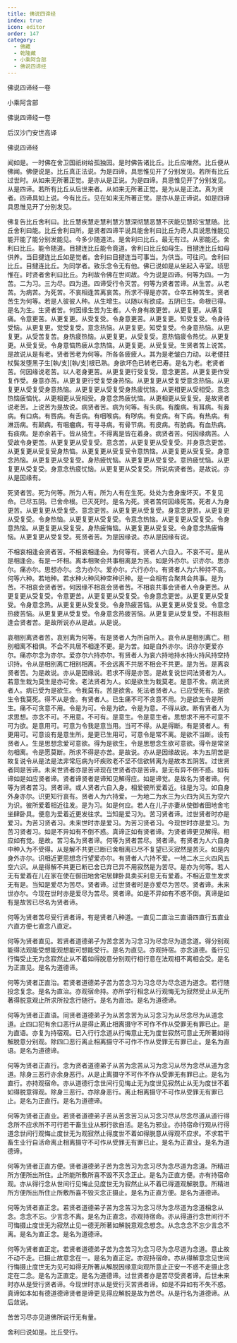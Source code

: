 ```yaml
---
title: 佛说四谛经
index: true
icon: editor
order: 147
category:
  - 佛藏
  - 乾隆藏
  - 小乘阿含部
  - 佛说四谛经
---
```


佛说四谛经一卷  

小乘阿含部  

佛说四谛经一卷  

后汉沙门安世高译  

佛说四谛经  

闻如是。一时佛在舍卫国祇树给孤独园。是时佛告诸比丘。比丘应唯然。比丘便从佛闻。佛便说是。比丘真正法说。为是四谛。具思惟见开了分别发见。若所有比丘过世时。从如来无所著正觉。是亦从是正说。为是四谛。具思惟见开了分别发见。从是四谛。若所有比丘从后世来者。从如来无所著正觉。是为从是正法。真为贤者。四谛具如上说。今有比丘。见在如来无所著正觉。是亦从是正谛说。如是四谛具思惟见开了分别发见。  

佛复告比丘舍利曰。比丘慧疾慧走慧利慧方慧深彻慧恶慧不厌能见慧珍宝慧随。比丘舍利曰能。比丘舍利曰所。是贤者四谛平说具能舍利曰比丘为奇人具说思惟能见能开能了能分别发能见。今多少随道法。是舍利曰比丘。最无有过。从邪能还。舍利曰比丘。能令随道。目揵连比丘能令竟道。舍利曰比丘如母生。目揵连比丘如母供养。当目揵连比丘如是觉者。舍利曰目揵连当可事当。为供当。可往问。舍利曰比丘。目揵连比丘。为同学者。致乐念令无有他。佛已说如是从坐起入寺室。顷思惟在。时贤者舍利曰比丘。为利故令佛在世间故。今为说是四谛。何等为四。一为苦。二为习。三为尽。四为道。四谛受行令灭苦。何等为贤者苦谛。从生苦。从老苦。为病苦。为死苦。不哀相逢苦离哀苦。所求不得是亦苦。仓卒五种苦生。贤者苦生为何等。若是人彼彼人种。从生增生。以随以有欲成。五阴已生。命根已得。是名为生。生贤者苦。何因缘生苦为生者。人令身有故更苦。从更复更。从痛复痛。令意更苦。从更复更。从受复受。令身意更苦。从更复更。知受复受。令身待受恼。从更复更。觉受复受。意念热恼。从更复更。知受复受。令身意热恼。从更复更。从受苦复苦。身热疲热恼。从更复更。从受复受。意热恼疲令热忧。从更复更。从受复受。令身意恼热疲从念热恼。从更复更。从受复受。生贤者苦上说苦。是故说从是有老。贤者苦老为何等。所各各疲疲人。其为是老皱白力动。以老偻拄杖鬓发堕黑子生[執/支][執/支]根已熟。身欲坏色已转老已寿。是名为老。老贤者苦。何因缘说老苦。以人老身更苦。从更复更行受复受。意念更苦。从更复更作受复作受。身意亦苦。从更复更行受复受身热恼。从更复更从受复受意念热恼。从更复更从受复受身意热恼。从更复更从受复受身热疲忧恼。从更相更从受相受。意念热恼疲恼忧。从更相更从受相受。身意念热疲忧恼。从更相更从受复受。是故贤者说老苦。上说苦为是故说。病贤者苦。病为何等。有头病。有腹病。有耳病。有鼻病。有口病。有唇病。有舌病。有咽喉病。有哕病。有变病。有下病。有热病。有淋沥病。有颠病。有咽瘤病。有寻寻病。有骨节病。有皮病。有肪病。有血热病。有痰病。是亦余若干。皆从猗生。不得离是皆在着身。病贤者苦。何因缘病苦。人受故令身更苦。从更复更从受复受。意念苦。从更复更从受复受。并身意念更苦。从更复更从受复受身热恼。从更复更从受复受令意热恼。从更复更从受复受。身意念热恼。从更复更从受复受。身热疲忧恼。从更复更从受复受。意热疲忧恼。从更复更从受复受。身意念热疲忧恼。从更复更从受复受。所说病贤者苦。是故说。亦从是因缘有。  

死贤者苦。死为何等。所为人有。所为人有在生死。处处为舍身废坏灭。不复见命。已尽五阴。已舍命根。已灭死时。是名为死。贤者苦何因缘死苦。死者人为身更苦。从更复更从受复受。意念更苦。从更复更从受复受。身意念更苦。从更复更从受复受。令身热恼。从更复更从受复受。令意念热恼。从更复更从受复受。令身意热恼。从更复更从受复受。身热疲悔恼。从更复更从受复受。令身意念热疲悔恼。从更复更从受复受。死贤者苦。为是因缘说。亦从是因缘有说。  

不相哀相逢会贤者苦。不相哀相逢会。为何等有。贤者人六自入。不哀不可。是从是相逢会。有是一坏相。离本相聚会共事相离是为苦。如是外亦尔。识亦尔。思亦尔。痛亦尔。思想亦尔。念为亦尔。爱亦尔。六行亦尔。有贤者人为六种持不哀。何等六种。若地种。若水种火种风种空种识种。是一会相有合聚共会共事。是为苦。不相哀会贤者苦。何因缘不相哀会贤者苦。不相哀共事会贤者人令身更苦。从更复更从受复受。令意更苦。从更复更从受复受。令身意念更苦。从更复更从受复受。令身意念热。从更复更从受复受。令身热疲苦恼。从更复更从受复受。令意念热疲苦恼。从更复更从受复受。令身意念热疲苦恼。从更复更从受复受。不相哀相逢会贤者苦。是故所说亦从是故。从是说。  

哀相别离贤者苦。哀别离为何等。有是贤者人为所自所入。哀令从是相别离亡。相别相离不相俱。不会不共居不相逢不更。是为苦。如是自外亦尔。识亦尔更爱亦尔。痛亦尔念为亦尔。爱亦尔六持亦尔。有贤者人为哀六持地持水持火持风持空持识持。令从是相别离亡相别相离。不会远离不共居不相会不共更。是为苦。是离哀贤者苦。为是故说。亦从是因缘说。若求不得是亦苦。是故复说世间法贤者为人。若意生栽为莫生是亦可舍。老法贤者为人。如是欲生为栽莫老。是意不舍。病法贤者人。病已受为是欲生。令我莫有。苦是欲舍。死法者贤者人。已应受死有。是欲生令我莫死。得不从是舍。有贤者人。已生痛不可不贪意不用。为是欲生令是所生。痛不可贪意不用。令是为可。令是为欲。令是为意。不得从欲。断有贤者人为求思想。亦念不可。不用意。不可有。是意生。令是意生者。思想求不用不可意不可为欲。是意用可。可意为令我是意当用。当可不得。从是得断。有是贤者人。有更用可。可意设有是意生所。是更已生用可。可意令是常不离。是欲不当断。设有贤者人。生是思想念爱可意欲。得为是欲生。令是思想念生欲可意欲。得令是常坚勿相离。令是愿莫断。所求不得是亦苦。是故说。亦从是因缘故说。本为五阴苦是故复说令从是法是法非常厄病为坏疾败老不坚不信欲转离为是故本五阴苦。过世贤者同是苦谛。未来世贤者亦是苦谛现在世贤者亦是苦谛。是无有异不倒不惑。如有谛如是如应贤者谛。贤者谛贤者是谛知见解得应。如是谛觉。是故名为贤者谛。何等为贤者苦习。贤者谛。或人贤者六自入身。相爱彼所爱着近。往是为习。如自身外身亦尔。识更知行哀有。贤者人为六持爱。一为地二为水三为火四为风五为空六为识。彼所爱着相近往发。是为习。如是何应。若人在儿子亦妻从使御者田地舍宅坐肆卧具。便息为爱着近更发往求。当知是爱习为。苦习贤者谛。过世贤者时亦是爱习。为苦习贤者习。未来世时亦是爱习。为苦习贤者习。今现世时亦是爱习。为苦习贤者习。如是不异如有不倒不惑。真谛正如有贤者谛。为贤者谛更见解得。相应如有觉。是故。苦习名为贤者谛。何等为贤者苦尽。贤者谛。有贤者为人六自身中种入为不受得。从是解不共更已断已舍相离已尽不复望已灭寂然是苦灭。如是内身外亦尔。识相近更思想念行望爱亦尔。有贤者人六持不爱。一地二水三火四风五空六识。从是得解不共更已断已舍已弃已异不用寂然是为苦尽。是亦为何等。若人无有爱着在儿在家在使在御田地舍宅居肆卧具卖买利息无有爱着。不相近意生发求无有是。当知是爱尽为苦尽。贤者谛。过世贤者时是亦爱尽为苦尽。贤者谛。未来世亦尔。今现在世时亦是爱尽为苦尽。贤者谛。如是不异如有不惑不倒。真谛是如有是故苦已尽名为贤者谛。  

何等为贤者苦尽受行贤者谛。有是贤者八种道。一直见二直治三直语四直行五直业六直方便七直念八直定。  

何等为贤者直见。若贤者道德弟子为苦念苦为习念习为尽念尽为道念道。得分别观能得法观能受想能观想能可想能受行。是名为直见。亦观持宿。亦念道德。蚤行见行悔受止无为念寂然止从不着如得脱意分别观行相行意在法观相不离相会受。是名为正直见。是名为道德谛。  

何等为贤者正直治。若贤者道德弟子苦为苦念习为习念尽为尽念道为道念。若行随投念复念。是名为直治。亦观宿命持。亦所学行相念从行观悔无为寂然受止从无所著得脱意观止所求所投念行随行。是名为直治。是名为道德谛。  

何等为贤者正直语。同贤者道德弟子为从苦念苦为从习念习为从尽念尽为从道念道。止四口犯有余口恶行从是得止离止相离摄守不可作不作从受罪无有罪已止。是为直语。亦复为持宿观。已入行行念道从行悔意止无为度世寂然可意止无所著如得解脱意分别观。除四口恶行离止相离摄守不可作不作从受罪无有罪已止。是名为直语。是名为道德谛。  

何等为贤者正直行。念为贤者道德弟子从苦为念苦从习为念习从尽为念尽从道为念道。除身三恶行亦余身恶行。从是止离摄守不可作不作从受罪无有罪已止。是名为直行。亦持观宿命。亦从道德行念世间行见悔止无为度世见寂然止从无为度世不着如得脱意得观。除身三恶行。亦除身恶行。离止相离摄守不可作从受罪无有罪已止。是名为正直行。是名为道德谛。  

何等为贤者正直业。若贤者道德弟子苦从苦念苦习从习念习尽从尽念尽道从道行得念所不应求所不可行若干畜生业从邪行欲自活。是名为邪业。亦持宿命行观从行得道念世间行观悔止度世无为观寂然止得度世不着如得脱意从得观不应求。不求若干畜生业行自活命离止相离摄守不可作从受罪无有罪已止。是名为正直业。是名为道德谛。  

何等为贤者正直方便。贤者道德弟子苦为念苦习为念习尽为念尽道为念道。所精进所方便所出所住。止所能所敷所喜不毁不灭念正止。是名为正直方便。亦有持宿命观。亦从得行念从世间行见悔止见度世无为寂然止从不着已得道观解脱意。所精进所方便所出所住止所敷所喜不毁灭念正摄止。是名为正直方便。是名为道德谛。  

何等为贤者直正念。若贤者道德弟子苦为念苦习为念习尽为念尽道为念道相念从念。念念不忘。少言念不离。是名为正直念。亦观持宿命。亦从得道行念世间行不可悔摄止度世无为寂然止见一德无所著如解脱意观念想念。从念念念不忘少言念不离。是名为直正念。是名为道德谛。  

何等为贤者直正定。若贤者道德弟子苦为念苦习为念习尽为念尽道为念道。意止故不动不走。已摄止故意念在一。是名为直正定。亦观持宿命。亦从得解意念见世间行悔摄止度世无为见可如得无所著从解脱因缘意向观所意止正安一不惑不走摄止念定在二念。是名为正直定。是名为道德谛。过世贤者亦是苦尽受贤者谛。后世未来时亦从是受行贤者谛。今现世时亦从是受行灭苦贤者谛。如是不异如有不失不惑。真谛如本如有德道德谛贤者是谛更见得应解脱是故为苦尽。从是行名为道德谛。从后敛说。  

苦苦习尽亦见道佛所说行无有量。  

舍利曰说如是。比丘受行。  
